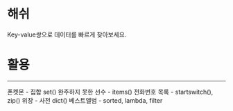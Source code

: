 # 해쉬
Key-value쌍으로 데이터를 빠르게 찾아보세요.  

# 활용
---
폰켓몬 - 집합 set()
완주하지 못한 선수 - items()
전화번호 목록 - startswitch(), zip()
위장 - 사전 dict()
베스트앨범 - sorted, lambda, filter